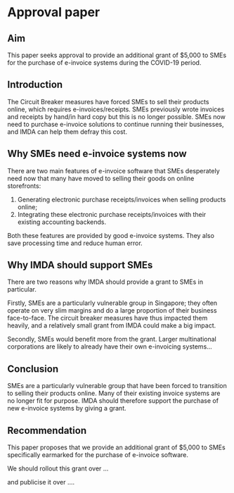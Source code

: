 # Approval paper 

## Aim

This paper seeks approval to provide an additional grant of $5,000 to SMEs for the
purchase of e-invoice systems during the COVID-19 period. 

## Introduction

The Circuit Breaker measures have forced SMEs to sell their products online,
which requires e-invoices/receipts. SMEs previously wrote invoices and receipts
by hand/in hard copy but this is no longer possible.  SMEs now need to purchase
e-invoice solutions to continue running their businesses, and IMDA can help them
defray this cost.

## Why SMEs need e-invoice systems now

There are two main features of e-invoice software that SMEs desperately need
now that many have moved to selling their goods on online storefronts:

1. Generating electronic purchase receipts/invoices when selling products online;
2. Integrating these electronic purchase receipts/invoices with their existing
   accounting backends.
   
Both these features are provided by good e-invoice systems. They also save
processing time and reduce human error.

## Why IMDA should support SMEs

There are two reasons why IMDA should provide a grant to SMEs in particular.

Firstly, SMEs are a particularly vulnerable group in Singapore;
they often operate on very slim margins and do a large proportion of their business 
face-to-face. The circuit breaker measures have thus impacted them heavily,
and a relatively small grant from IMDA could make a big impact.

Secondly, SMEs would benefit more from the grant. Larger multinational corporations
are likely to already have their own e-invoicing systems...

## Conclusion

SMEs are a particularly vulnerable group that have been forced to transition
to selling their products online. Many of their existing invoice systems are no
longer fit for purpose. IMDA should therefore support the purchase of new
e-invoice systems by giving a grant.

## Recommendation

This paper proposes that we provide an additional grant of \$5,000 to SMEs
specifically earmarked for the purchase of e-invoice software.

We should rollout this grant over ... 

and publicise it over ....
